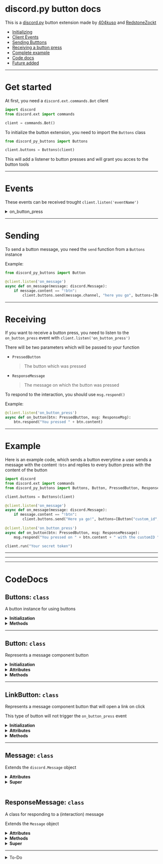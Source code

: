 # discord.py button docs

This is a [discord.py](https://github.com/Rapptz/discord.py) button extension made by [404kuso](https://github.com/404kuso) and [RedstoneZockt](https://github.com/RedstoneZockt)

- [Initializing](#Get-started)
- [Client Events](#Events)
- [Sending Butttons](#Sending)
- [Receiving a button press](#Receiving)
- [Complete example](#Example)
- [Code docs](#CodeDocs)
- [Future added](#Future)

- - - -

# Get started

At first, you need a `discord.ext.commands.Bot` client

```py
import discord
from discord.ext import commands

client = commands.Bot()
```

To initialize the button extension, you need to import the `Buttons` class

```py
from discord_py_buttons import Buttons

client.buttons = Buttons(client)

```

This will add a listener to button presses and will grant you acces to the button tools

- - - -

# Events

These events can be received trought `client.listen('eventName')`

<details>
<summary>on_button_press</summary>

This event will be dispatched if a user pressed a button (a new interaction was created)

The parameters passed to your function will be

- `PressedButton`
    > The Button which was pressed


- `Message`
    > The message on which the button was pressed

Your function should look something like this
```py
@client.listen('on_button_press')
async def on_button(btn: PressedButton, message: ResponseMessage)
    # code goes here
```

</details>

- - - -

# Sending

To send a button message, you need the `send` function from a `Buttons` instance

Example:
```py
from discord_py_buttons import Button

@client.listen('on_message')
async def on_message(message: discord.Message):
    if message.content == "!btn":
        client.buttons.send(message.channel, "here you go", buttons=[Button("myID", "Press me", emoji="😀")])
```

- - - -

# Receiving

If you want to receive a button press, you need to listen to the `on_button_press` event with `client.listen('on_button_press')`


There will be two parameters which will be passed to your function

- `PressedButton`
    > The button which was pressed

- `ResponseMessage`
    > The message on which the button was pressed

To respond to the interaction, you should use `msg.respond()`

Example:
```py
@client.listen('on_button_press')
async def on_button(btn: PressedButton, msg: ResponseMsg):
    btn.respond("You pressed " + btn.content)
```

- - - -

# Example

Here is an example code, which sends a button everytime a user sends a message with the content `!btn` and replies to every button press with the content of the button

```py
import discord
from discord.ext import commands
from discord_py_buttons import Buttons, Button, PressedButton, ResponseMessage

client.buttons = Buttons(client)

@client.listen('on_message')
async def on_message(message: discord.Message):
    if message.content == "!btn":
        client.buttons.send("Here ya go!", buttons=[Button("custom_id", "PRESS ME")])
    
@client.listen('on_button_press')
async def on_button(btn: PressedButton, msg: ResponseMessage):
    msg.respond("You pressed on " + btn.content + " with the customID " + btn.custom_id)

client.run("Your secret token")
```

- - - -

- - - -

- - - -

# CodeDocs


## Buttons: `class`

A button instance for using buttons

<details>
<summary><b>Initialization</b></summary>

```py
Buttons(client: discord.ext.commands.client)
```

- client: `discord.ext.commands.client`
    > The bot client
    
</details>


<details>
<summary><b>Methods</b></summary>

-   <details>
    <summary><b>send</b></summary>

    ```py
    async def send(self, channel, content = None, *, tts = False, embed = None,
                embeds = None, file = None, files = None, delete_after = None, nonce = None,
                allowed_mentions = None, reference = None, mention_author = None, buttons = None
            ) -> Message:
    ```

    _| coroutine |_

    #### **Parameters**

    - channel: `discord.TextChannel`
        > The textchannel where the message should be sent
        >
        > __Required__

    - content: `str`
        > The text content of the message

    - tts: `bool`
        > If the message should be text-to-speech

    - embed: `discord.Embed`
        > The embed included in the message

    - embeds: `List[discord.Embed]`
        > The embeds included in the message

    - file: `discord.File`
        > A file that will be sent as an attachment to the message

    - file: `List[discord.File]`
        > A list of files which will be sent as an attachment

    - delete_after: `float`
        > The numbers of seconds after which the message will be deleted in the background

    - nonce: `int`
        > The nonce to use for sending this message

    - allowed_mentions: `discord.Allowed_mentions`
        > Mentions allowed in this message

    - reference: `discord.MessageReference or discord.Message`
        > The message to which the message replies

    - mention_author: `bool`
        > Whether the author should be mentioned

    - buttons: `List[Button]`
        > A list of buttons in this message


    #### **Returns**
    - `Message`
        > The sent message
    </details>
</details>

- - - -

## Button: `class`

Represents a message component button

<details>
<summary><b>Initialization</b></summary>

```py
Button(custom_id, label = None, color = None, emoji = None, new_line = False, disabled = True)
```

- custom_id: `str`
    > A customID for identifying the button, max _100_ characters

- label: `str`
    > The text that appears on the button, max _80_ characters

- color: `str or int`
    > The color of the button, one of:
    >
    > `[("blurple", "primary", 1), ("gray", "secondary", 2), ("green", "succes", 3), ("red", "danger", 4)]`
    >
    > _Things in () are the same color_

- emoji: `discord.Emoji or str`
    > A emoji appearing before the label

- new_line: `bool`
    > Whether a new line should be added before the button

- disabled: `bool`
    > Whether the button should be clickable (disabled = False) or not (disabled=True)
</details>

<details>
<summary><b>Attributes</b></summary>

- content: `str`
    > The content of the button (emoji + " " + label)

- custom_id: `str`
    > The customID of the button

- label: `str`
    > The text that appears on the button

- color: `str or int`
    > The color of the button

- emoji: `discord.Emoji or str`
    > The emoji appearing before the label

- new_line: `bool`
    > Whether a new line was added before the button

- disabled: `bool`
    > Whether the button is disabled
</details>

<details>
<summary><b>Methods</b></summary>

-   <details>
    <summary>to_dict: <code>function -> dict</code></summary>
    
    ```py
    def to_dict() -> dict:
    ```
    Converts the button to a python dictionary

    </details>
</details>

- - - -

## LinkButton: `class`

Represents a message component button that will open a link on click

This type of button will not trigger the `on_button_press` event


<details>
<summary><b>Initialization</b></summary>
```py
LinkButton(url: str, label: str, emoji: discord.Emoji or str, new_line: bool, disabled: bool)
```

- url: `str`
    > The url which will be opened when clicking the button

- label: `str`
    > A text that appears on the button, max _80_ characters

- emoji: `discord.Emoji or str`
    > A emoji appearing before the label

- new_line: `bool`
    > Whether a new line should be added before the button

- disabled: `bool`
    > Whether the button should be clickable (disabled = False) or not (disabled=True)
</details>

<details>
<summary><b>Attributes</b></summary>

- content: `str`
    > The content of the button (emoji + " " + label)

- url: `str`
    > The link which will be opened when clicking the button

- label: `str`
    > The text that appears on the button, max _80_ characters

- color: `str or int`
    > The color of the button
    >
    > This will always be `5` (_linkButton_)

- emoji: `discord.Emoji or str`
    > The emoji appearing before the label

- new_line: `bool`
    > Whether a new line was added before the button

- disabled: `bool`
    > Whether the button is disabled
</details>

<details>
<summary><b>Methods</b></summary>

-   <details>
    <summary>to_dict: <code>function -> dict</code></summary>

    ```py
    def to_dict() -> dict:
    ```
    Converts the button to a python dictionary
    
    </details>
</details>

- - - -

## <a name="Message"></a> Message: `class`

Extends the `discord.Message` object


<details>
<summary><b>Attributes</b></summary>

- buttons: `List[Button or LinkButton]`
    > A list of buttons included in the message
</details>

<details>
<summary><b>Super</b></summary>
    
> [discord.Message properties](https://discordpy.readthedocs.io/en/stable/api.html?highlight=message#discord.Message)

</details>

<br>

## ResponseMessage: `class`

A class for responding to a (interaction) message

Extends the `Message` object

<details>
<summary><b>Attributes</b></summary>

- pressedButton: `Button`
    > The button which was pressed
</details>

<details>
<summary><b>Methods</b></summary>

-   <details>
    <summary>acknowledge: <code>function</code></summary>
    
    Acknowledges that the interaction was received

    ```py
    def acknowledge():
    ```

    > This function should be used if your client needs more than 15 seconds to responod

    </details>

-   <details>
    <summary>respond: <code>function</code></summary>
    Responds to the interaction

    ```py
    def respond(self, content=None, *, tts=False,
            embed = None, embeds=None, file=None, files=None, nonce=None,
            allowed_mentions=None, reference=None, mention_author=None, buttons=None,
        ninjaMode = False):
    ```

    #### **Parameters**

    - content: `str`
        > The text content of the message

    - tts: `bool`
        > If the message should be text-to-speech

    - embed: `discord.Embed`
        > The embed included in the message

    - embeds: `List[discord.Embed]`
        > The embeds included in the message

    - file: `discord.File`
        > A file which will be sent as an attachment to the message

    - files: `List[discord.File]`
        > A list of files that will be sent as attachment to the message

    - nonce: `int`
        > The nonce to use for sending this message
    
    - allowed_mentions: `discord.Allowed_mentions`
        > Mentions allowed in this message

    - reference: `discord.MessageReference or discord.Message`
        > The message to which the message replies

    - mention_author: `bool`
        > Whether the author should be mentioned

    - buttons: `List[Button]`
        > A list of buttons in this message

    - ninjaMode: `bool`
        > Whether the client should respond silent like a ninja to the interaction
        >
        > (User will see nothing)

    </details>
</details>

<details>
<summary><b>Super</b></summary>

> [Message properties](#-message-class)

</details>

- - - -

<details>
    <summary>To-Do</summary>

- [ ] file sending complete support
- [x] inline => new_line
</details>